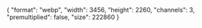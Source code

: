{
  "format": "webp",
  "width": 3456,
  "height": 2260,
  "channels": 3,
  "premultiplied": false,
  "size": 222860
}